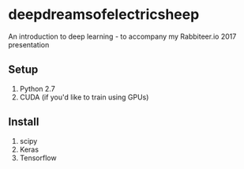 # deepdreamsofelectricsheep
An introduction to deep learning - to accompany my Rabbiteer.io 2017 presentation

## Setup

1. Python 2.7 
2. CUDA (if you'd like to train using GPUs)

## Install

1. scipy
2. Keras
3. Tensorflow
